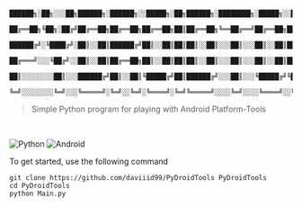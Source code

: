 ```
	██████╗░██╗░░░██╗██████╗░██████╗░░█████╗░██╗██████╗░████████╗░█████╗░░█████╗░██╗░░░░░░██████╗
	██╔══██╗╚██╗░██╔╝██╔══██╗██╔══██╗██╔══██╗██║██╔══██╗╚══██╔══╝██╔══██╗██╔══██╗██║░░░░░██╔════╝
	██████╔╝░╚████╔╝░██║░░██║██████╔╝██║░░██║██║██║░░██║░░░██║░░░██║░░██║██║░░██║██║░░░░░╚█████╗░
	██╔═══╝░░░╚██╔╝░░██║░░██║██╔══██╗██║░░██║██║██║░░██║░░░██║░░░██║░░██║██║░░██║██║░░░░░░╚═══██╗
	██║░░░░░░░░██║░░░██████╔╝██║░░██║╚█████╔╝██║██████╔╝░░░██║░░░╚█████╔╝╚█████╔╝███████╗██████╔╝
	╚═╝░░░░░░░░╚═╝░░░╚═════╝░╚═╝░░╚═╝░╚════╝░╚═╝╚═════╝░░░░╚═╝░░░░╚════╝░░╚════╝░╚══════╝╚═════╝░
  ```
  >Simple Python program for playing with Android Platform-Tools 
  <br/>

![Python](https://img.shields.io/badge/python-3670A0?style=for-the-badge&logo=python&logoColor=ffdd54)
![Android](https://img.shields.io/badge/Android-3DDC84?style=for-the-badge&logo=android&logoColor=white)

To get started, use the following command
```
git clone https://github.com/daviiid99/PyDroidTools PyDroidTools
cd PyDroidTools
python Main.py
```
